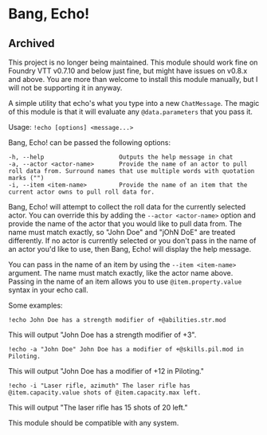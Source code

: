 # Bang, Echo!

## Archived

This project is no longer being maintained. This module should work fine on Foundry VTT v0.7.10 and below just fine, but might have issues on v0.8.x and above. You are more than welcome to install this module manually, but I will not be supporting it in anyway.

A simple utility that echo's what you type into a new `ChatMessage`. The magic of this module is that it will evaluate any `@data.parameters` that you pass it.

Usage: `!echo [options] <message...>`

Bang, Echo! can be passed the following options:

```
-h, --help                     Outputs the help message in chat
-a, --actor <actor-name>       Provide the name of an actor to pull roll data from. Surround names that use multiple words with quotation marks ("")
-i, --item <item-name>         Provide the name of an item that the current actor owns to pull roll data for.
```

Bang, Echo! will attempt to collect the roll data for the currently selected actor. You can override this by adding the `--actor <actor-name>` option and provide the name of the actor that you would like to pull data from. The name must match exactly, so "John Doe" and "jOhN DoE" are treated differently. If no actor is currently selected or you don't pass in the name of an actor you'd like to use, then Bang, Echo! will display the help message.

You can pass in the name of an item by using the `--item <item-name>` argument. The name must match exactly, like the actor name above. Passing in the name of an item allows you to use `@item.property.value` syntax in your echo call.

Some examples:

`!echo John Doe has a strength modifier of +@abilities.str.mod`

This will output "John Doe has a strength modifier of +3".

`!echo -a "John Doe" John Doe has a modifier of +@skills.pil.mod in Piloting.`

This will output "John Doe has a modifier of +12 in Piloting."

`!echo -i "Laser rifle, azimuth" The laser rifle has @item.capacity.value shots of @item.capacity.max left.`

This will output "The laser rifle has 15 shots of 20 left."

This module should be compatible with any system.